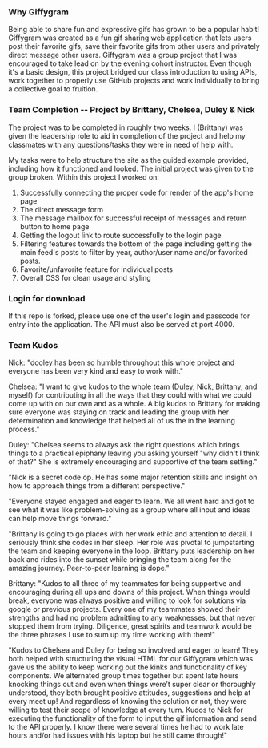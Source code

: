 ### Why Giffygram
Being able to share fun and expressive gifs has grown to be a popular habit! Giffygram was created as a fun gif sharing web application that lets users post their favorite gifs, save their favorite gifs from other users and privately direct message other users. Giffygram was a group project that I was encouraged to take lead on by the evening cohort instructor. Even though it's a basic design, this project bridged our class introduction to using APIs, work together to properly use GitHub projects and work individually to bring a collective goal to fruition.

### Team Completion -- Project by Brittany, Chelsea, Duley & Nick
The project was to be completed in roughly two weeks. I (Brittany) was given the leadership role to aid in completion of the project and help my classmates with any questions/tasks they were in need of help with. 


My tasks were to help structure the site as the guided example provided, including how it functioned and looked. The initial project was given to the group broken. Within this project I worked on: 
1. Successfully connecting the proper code for render of the app's home page
2. The direct message form
3. The message mailbox for successful receipt of messages and return button to home page
4. Getting the logout link to route successfully to the login page
5. Filtering features towards the bottom of the page including getting the main feed's posts to filter by year, author/user name and/or favorited posts.
6. Favorite/unfavorite feature for individual posts
7. Overall CSS for clean usage and styling

### Login for download
If this repo is forked, please use one of the user's login and passcode for entry into the application. The API must also be served at port 4000.

### Team Kudos
Nick: 
"dooley has been so humble throughout this whole project and everyone has been very kind and easy to work with."

Chelsea: 
"I want to give kudos to the whole team (Duley, Nick, Brittany, and myself)  for contributing in all the ways that they could with what we could come up with on our own and as a whole. A big kudos to Brittany for making sure everyone was staying on track and leading the group with her determination and knowledge that helped all of us the in the learning process."

Duley: 
"Chelsea seems to always ask the right questions which brings things to a practical epiphany leaving you asking yourself "why didn't I think of that?" She is extremely encouraging and supportive of the team setting."

"Nick is a secret code op. He has some major retention skills and insight on how to approach things from a different perspective."

"Everyone stayed engaged and eager to learn. We all went hard and got to see what it was like problem-solving as a group where all input and ideas can help move things forward."

"Brittany is going to go places with her work ethic and attention to detail. I seriously think she codes in her sleep. Her role was pivotal to jumpstarting the team and keeping everyone in the loop. Brittany puts leadership on her back and rides into the sunset while bringing the team along for the amazing journey. Peer-to-peer learning is dope."

Brittany: 
"Kudos to all three of my teammates for being supportive and encouraging during all ups and downs of this project. When things would break, everyone was always positive and willing to look for solutions via google or previous projects. Every one of my teammates showed their strengths and had no problem admitting to any weaknesses, but that never stopped them from trying. Diligence, great spirits and teamwork would be the three phrases I use to sum up my time working with them!"

"Kudos to Chelsea and Duley for being so involved and eager to learn! They both helped with structuring the visual HTML for our Giffygram which was gave us the ability to keep working out the kinks and functionality of key components. We alternated group times together but spent late hours knocking things out and even when things were’t super clear or thoroughly understood, they both brought positive attitudes, suggestions and help at every meet up! And regardless of knowing the solution or not, they were willing to test their scope of knowledge at every turn. Kudos to Nick for executing the functionality of the form to input the gif information and send to the API properly. I know there were several times he had to work late hours and/or had issues with his laptop but he still came through!"